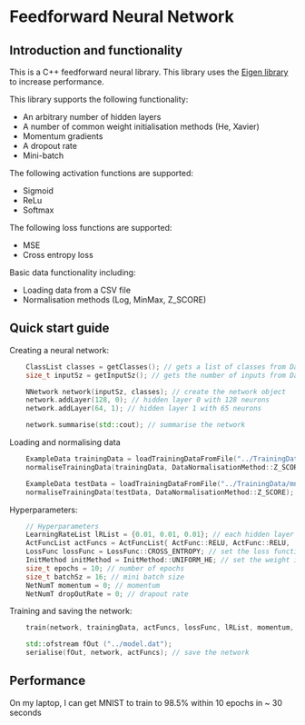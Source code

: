 # Feedforward Neural Network

## Introduction and functionality

This is a C++ feedforward neural library. This library uses the [Eigen library](https://eigen.tuxfamily.org/index.php?title=Main_Page) to increase performance.

This library supports the following functionality:
- An arbitrary number of hidden layers
- A number of common weight initialisation methods (He, Xavier)
- Momentum gradients
- A dropout rate
- Mini-batch

The following activation functions are supported:
- Sigmoid
- ReLu
- Softmax 

The following loss functions are supported:
- MSE
- Cross entropy loss

Basic data functionality including:
- Loading data from a CSV file
- Normalisation methods (Log, MinMax, Z_SCORE)

## Quick start guide

Creating a neural network:

```c++
    ClassList classes = getClasses(); // gets a list of classes from DataSpecs.h
    size_t inputSz = getInputSz(); // gets the number of inputs from DataSpecs.h

    NNetwork network(inputSz, classes); // create the network object
    network.addLayer(128, 0); // hidden layer 0 with 128 neurons
    network.addLayer(64, 1); // hidden layer 1 with 65 neurons

    network.summarise(std::cout); // summarise the network
```

Loading and normalising data

```c++
    ExampleData trainingData = loadTrainingDataFromFile("../TrainingData/mnist_train_3.csv"); // load training data
    normaliseTrainingData(trainingData, DataNormalisationMethod::Z_SCORE); // normalise training data using Z_SCORE

    ExampleData testData = loadTrainingDataFromFile("../TrainingData/mnist_test.csv"); // load testing data
    normaliseTrainingData(testData, DataNormalisationMethod::Z_SCORE);
```

Hyperparameters:

```c++
    // Hyperparameters
    LearningRateList lRList = {0.01, 0.01, 0.01}; // each hidden layer and output layer can have a learning rate
    ActFuncList actFuncs = ActFuncList{ ActFunc::RELU, ActFunc::RELU,  ActFunc::SOFTMAX }; // each layer can have its own activation function
    LossFunc lossFunc = LossFunc::CROSS_ENTROPY; // set the loss function
    InitMethod initMethod = InitMethod::UNIFORM_HE; // set the weight initiatialisation method
    size_t epochs = 10; // number of epochs
    size_t batchSz = 16; // mini batch size
    NetNumT momentum = 0; // momentum
    NetNumT dropOutRate = 0; // drapout rate
```

Training and saving the network:

```c++
    train(network, trainingData, actFuncs, lossFunc, lRList, momentum, initMethod, epochs, batchSz, testData, dropOutRate);

    std::ofstream fOut ("../model.dat");
    serialise(fOut, network, actFuncs); // save the network
```

## Performance

On my laptop, I can get MNIST to train to 98.5% within 10 epochs in ~ 30 seconds

